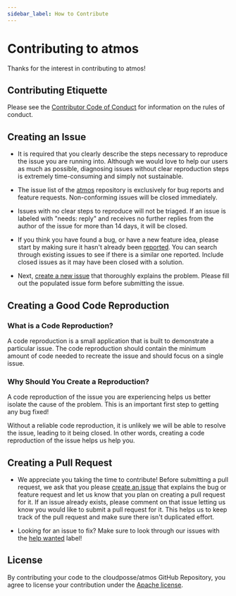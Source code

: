 ```yaml
---
sidebar_label: How to Contribute
---
```


# Contributing to atmos

Thanks for the interest in contributing to atmos!

## Contributing Etiquette

Please see the [Contributor Code of Conduct](coc.md) for information on the rules of conduct.

## Creating an Issue

- It is required that you clearly describe the steps necessary to reproduce the issue you are running into. Although we would love to help our users
  as much as possible, diagnosing issues without clear reproduction steps is extremely time-consuming and simply not sustainable.

- The issue list of the [atmos](https://github.com/aloudposse/atmos) repository is exclusively for bug reports and feature requests. Non-conforming
  issues will be closed immediately.

- Issues with no clear steps to reproduce will not be triaged. If an issue is labeled with "needs: reply" and receives no further replies from the
  author of the issue for more than 14 days, it will be closed.

- If you think you have found a bug, or have a new feature idea, please start by making sure it hasn't already
  been [reported](https://github.com/cloudposse/atmos/issues?utf8=%E2%9C%93&q=is%3Aissue). You can search through existing issues to see if there is a
  similar one reported. Include closed issues as it may have been closed with a solution.

- Next, [create a new issue](https://github.com/cloudposse/atmos/issues/new/choose) that thoroughly explains the problem. Please fill out the
  populated issue form before submitting the issue.

## Creating a Good Code Reproduction

### What is a Code Reproduction?

A code reproduction is a small application that is built to demonstrate a particular issue. The code reproduction should contain the minimum amount of
code needed to recreate the issue and should focus on a single issue.

### Why Should You Create a Reproduction?

A code reproduction of the issue you are experiencing helps us better isolate the cause of the problem. This is an important first step to getting any
bug fixed!

Without a reliable code reproduction, it is unlikely we will be able to resolve the issue, leading to it being closed. In other words, creating a code
reproduction of the issue helps us help you.

## Creating a Pull Request

- We appreciate you taking the time to contribute! Before submitting a pull request, we ask that you please [create an issue](#creating-an-issue) that
  explains the bug or feature request and let us know that you plan on creating a pull request for it. If an issue already exists, please comment on
  that issue letting us know you would like to submit a pull request for it. This helps us to keep track of the pull request and make sure there isn't
  duplicated effort.

- Looking for an issue to fix? Make sure to look through our issues with
  the [help wanted](https://github.com/cloudposse/atmos/issues?q=is%3Aopen+is%3Aissue+label%3A%22help+wanted%22) label!

## License

By contributing your code to the cloudposse/atmos GitHub Repository, you agree to license your contribution under
the [Apache license](http://www.apache.org/licenses).

